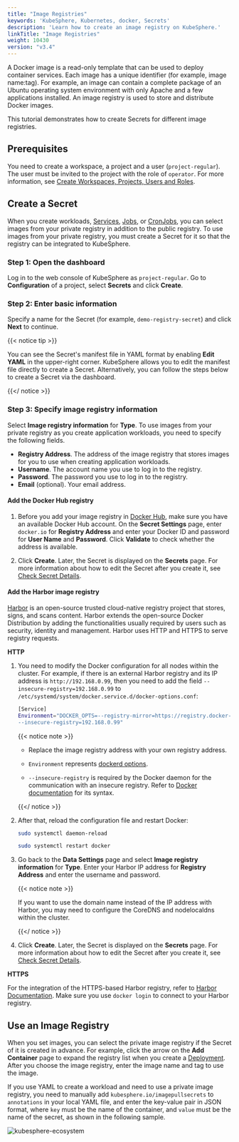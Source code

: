 ```yaml
---
title: "Image Registries"
keywords: 'KubeSphere, Kubernetes, docker, Secrets'
description: 'Learn how to create an image registry on KubeSphere.'
linkTitle: "Image Registries"
weight: 10430
version: "v3.4"
---
```


A Docker image is a read-only template that can be used to deploy container services. Each image has a unique identifier (for example, image name:tag). For example, an image can contain a complete package of an Ubuntu operating system environment with only Apache and a few applications installed. An image registry is used to store and distribute Docker images.

This tutorial demonstrates how to create Secrets for different image registries.

## Prerequisites

You need to create a workspace, a project and a user (`project-regular`). The user must be invited to the project with the role of `operator`. For more information, see [Create Workspaces, Projects, Users and Roles](../../../quick-start/create-workspace-and-project/).

## Create a Secret

When you create workloads, [Services](../../../project-user-guide/application-workloads/services/), [Jobs](../../../project-user-guide/application-workloads/jobs/), or [CronJobs](../../../project-user-guide/application-workloads/cronjobs/), you can select images from your private registry in addition to the public registry. To use images from your private registry, you must create a Secret for it so that the registry can be integrated to KubeSphere.

### Step 1: Open the dashboard

Log in to the web console of KubeSphere as `project-regular`. Go to **Configuration** of a project, select **Secrets** and click **Create**.

### Step 2: Enter basic information

Specify a name for the Secret (for example, `demo-registry-secret`) and click **Next** to continue.

{{< notice tip >}}

You can see the Secret's manifest file in YAML format by enabling **Edit YAML** in the upper-right corner. KubeSphere allows you to edit the manifest file directly to create a Secret. Alternatively, you can follow the steps below to create a Secret via the dashboard.

{{</ notice >}} 

### Step 3: Specify image registry information

Select **Image registry information** for **Type**. To use images from your private registry as you create application workloads, you need to specify the following fields.

- **Registry Address**. The address of the image registry that stores images for you to use when creating application workloads.
- **Username**. The account name you use to log in to the registry.
- **Password**. The password you use to log in to the registry.
- **Email** (optional). Your email address.

#### Add the Docker Hub registry

1. Before you add your image registry in [Docker Hub](https://hub.docker.com/), make sure you have an available Docker Hub account. On the **Secret Settings** page, enter `docker.io` for **Registry Address** and enter your Docker ID and password for **User Name** and **Password**. Click **Validate** to check whether the address is available. 

2. Click **Create**. Later, the Secret is displayed on the **Secrets** page. For more information about how to edit the Secret after you create it, see [Check Secret Details](../../../project-user-guide/configuration/secrets/#check-secret-details).

#### Add the Harbor image registry

[Harbor](https://goharbor.io/) is an open-source trusted cloud-native registry project that stores, signs, and scans content. Harbor extends the open-source Docker Distribution by adding the functionalities usually required by users such as security, identity and management. Harbor uses HTTP and HTTPS to serve registry requests.

**HTTP**

1. You need to modify the Docker configuration for all nodes within the cluster. For example, if there is an external Harbor registry and its IP address is `http://192.168.0.99`, then you need to add the field `--insecure-registry=192.168.0.99` to `/etc/systemd/system/docker.service.d/docker-options.conf`:

   ```bash
   [Service]
   Environment="DOCKER_OPTS=--registry-mirror=https://registry.docker-cn.com --insecure-registry=10.233.0.0/18 --data-root=/var/lib/docker --log-opt max-size=50m --log-opt max-file=5 \
   --insecure-registry=192.168.0.99"
   ```

   {{< notice note >}} 

   - Replace the image registry address with your own registry address.

   - `Environment` represents [dockerd options](https://docs.docker.com/engine/reference/commandline/dockerd/).

   - `--insecure-registry` is required by the Docker daemon for the communication with an insecure registry. Refer to [Docker documentation](https://docs.docker.com/engine/reference/commandline/dockerd/#insecure-registries) for its syntax.

   {{</ notice >}}

2. After that, reload the configuration file and restart Docker:

   ```bash
   sudo systemctl daemon-reload
   ```

   ```bash
   sudo systemctl restart docker
   ```

3. Go back to the **Data Settings** page and select **Image registry information** for **Type**. Enter your Harbor IP address for **Registry Address** and enter the username and password.

   {{< notice note >}} 

   If you want to use the domain name instead of the IP address with Harbor, you may need to configure the CoreDNS and nodelocaldns within the cluster.

   {{</ notice >}} 
   
4. Click **Create**. Later, the Secret is displayed on the **Secrets** page. For more information about how to edit the Secret after you create it, see [Check Secret Details](../../../project-user-guide/configuration/secrets/#check-secret-details).

**HTTPS**

For the integration of the HTTPS-based Harbor registry, refer to [Harbor Documentation](https://goharbor.io/docs/1.10/install-config/configure-https/). Make sure you use `docker login` to connect to your Harbor registry.

## Use an Image Registry

When you set images, you can select the private image registry if the Secret of it is created in advance. For example, click the arrow on the **Add Container** page to expand the registry list when you create a [Deployment](../../../project-user-guide/application-workloads/deployments/). After you choose the image registry, enter the image name and tag to use the image.

If you use YAML to create a workload and need to use a private image registry, you need to manually add `kubesphere.io/imagepullsecrets` to `annotations` in your local YAML file, and enter the key-value pair in JSON format, where `key` must be the name of the container, and `value` must be the name of the secret, as shown in the following sample.

![kubesphere-ecosystem](/images/docs/v3.x/project-user-guide/configurations/image-pull-secrets.png)